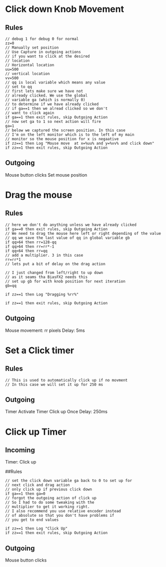 # Click down Knob Movement

## Rules

```
// debug 1 for debug 0 for normal
zz=0
// Manually set position
// Use Capture in outgoing actions
// if you want to click at the desired
// location
// Horizontal location
uu=500
// vertical location
vv=500
// qq is local variable which means any value
// set to qq
// first lets make sure we have not
// already clicked. We use the global
// variable ga (which is normally 0)
// to determine if we have already clicked
// if ga==1 then we alread clicked so we don't
// want to click again
if ga==1 then exit rules, skip Outgoing Action
// now set ga to 1 so next action will fire
ga=1
// below we captured the screen position. In this case
// I'm on the left monitor which is to the left of my main
// monitor so the mouse position for x is negaative
if zz==1 then Log "Mouse move  at x=%uu% and y=%vv% and click down"
if zz==1 then exit rules, skip Outgoing Action
```
## Outgoing

Mouse button clicks
Set mouse position

# Drag the mouse

## Rules
```
// here we don't do anything unless we have already clicked
if ga==0 then exit rules, skip Outgoing Action
// We need to drag the mouse here left or right depending of the value
// qq we save the last value of qq in global variable gb
if qq>64 then rr=128-qq
if qq>64 then rr=rr*-1
if qq<64 then rr=qq
// add a multiplier. 3 in this case
rr=rr*1
// lets put a bit of delay on the drag action

// I just changed from left/right to up down
// as it seams tha BiasFX2 needs this
// set up gb for with knob position for next iteration
gb=qq

if zz==1 then Log "Dragging %rr%"

if zz==1 then exit rules, skip Outgoing Action
```

## Outgoing

Mouse movement: rr pixels
Delay: 5ms


# Set a Click timer

## Rules
```
// This is used to automatically click up if no movment
// In this case we will set it up for 250 ms
```

## Outgoing

Timer
Activate Timer
Click up Once
Delay: 250ms


# Click up Timer

## Incoming

Timer: Click up

##Rules
```
// set the click down variable ga back to 0 to set up for
// next click and drag action
// only click up if previous click down
if ga==1 then ga=0
// forgot the outgoing action of click up
// So I had to do some tweaking with the
// multiplier to get it working right.
// I also recommend you use relative encoder instead
// of absolute so that you don't have problems if
// you get to end values

if zz==1 then Log "Click Up"
if zz==1 then exit rules, skip Outgoing Action
```

## Outgoing

Mouse button clicks
